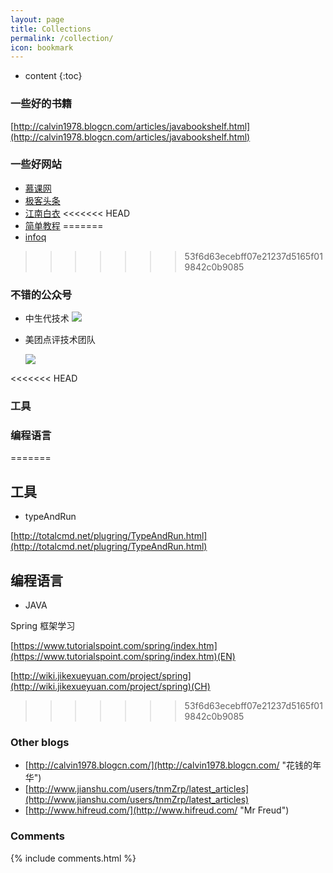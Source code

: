 ```yaml
---
layout: page
title: Collections
permalink: /collection/
icon: bookmark
---
```


* content
{:toc}

### 一些好的书籍

[http://calvin1978.blogcn.com/articles/javabookshelf.html](http://calvin1978.blogcn.com/articles/javabookshelf.html)

### 一些好网站
- [慕课网](http://www.imooc.com/ "慕课网")
- [极客头条](http://geek.csdn.net/ "极客头条")
- [江南白衣](http://calvin1978.blogcn.com/ "江南白衣")
<<<<<<< HEAD
- [简单教程](https://www.gitbook.com)
=======
- [infoq](http://www.infoq.com/cn/)
>>>>>>> 53f6d63ecebff07e21237d5165f019842c0b9085

### 不错的公众号
- 中生代技术
     ![](http://i.imgur.com/Xo2fLLa.png)
- 美团点评技术团队

     ![](http://i.imgur.com/zOcymYR.png)

<<<<<<< HEAD
### 工具

### 编程语言
=======
## 工具
- typeAndRun

[http://totalcmd.net/plugring/TypeAndRun.html](http://totalcmd.net/plugring/TypeAndRun.html)


## 编程语言
- JAVA
        
 Spring 框架学习

 [https://www.tutorialspoint.com/spring/index.htm](https://www.tutorialspoint.com/spring/index.htm)(EN)

 [http://wiki.jikexueyuan.com/project/spring](http://wiki.jikexueyuan.com/project/spring)(CH)
>>>>>>> 53f6d63ecebff07e21237d5165f019842c0b9085

### Other blogs

* [http://calvin1978.blogcn.com/](http://calvin1978.blogcn.com/ "花钱的年华") 
* [http://www.jianshu.com/users/tnmZrp/latest_articles](http://www.jianshu.com/users/tnmZrp/latest_articles)
* [http://www.hifreud.com/](http://www.hifreud.com/ "Mr Freud")

### Comments

{% include comments.html %}
